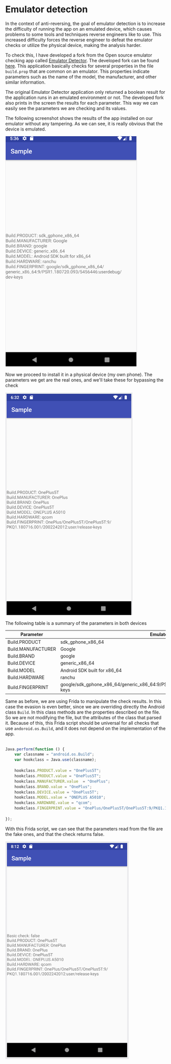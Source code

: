 # Emulator detection

In the context of anti-reversing, the goal of emulator detection is to increase the difficulty of running the app on an emulated device, which causes problems to some tools and techniques reverse engineers like to use. This increased difficulty forces the reverse engineer to defeat the emulator checks or utilize the physical device, making the analysis harder.

To check this, I have developed a fork from the Open source emulator checking app called [Emulator Detector](https://github.com/mofneko/EmulatorDetector). The developed fork can be found [here](https://github.com/jserrats/EmulatorDetector). This application basically checks for several properties in the file `build.prop` that are common on an emulator. This properties indicate parameters such as the name of the model, the manufacturer, and other similar information.

The original Emulator Detector application only returned a boolean result for the application runs in an emulated environment or not. The developed fork also prints in the screen the results for each parameter. This way we can easily see the parameters we are checking and its values.

The following screenshot shows the results of the app installed on our emulator without any tampering. As we can see, it is really obvious that the device is emulated.

![](emulator_detection/res/2020-05-02-17-37-11.png)

Now we proceed to install it in a physical device (my own phone). The parameters we get are the real ones, and we'll take these for bypassing the check

![](emulator_detection/res/2020-05-02-18-32-20.png)

The following table is a summary of the parameters in both devices

| Parameter          | Emulator                                                                             | Real Phone                                                                 | `build.prop`            |
| ------------------ | ------------------------------------------------------------------------------------ | -------------------------------------------------------------------------- | ----------------------- |
| Build.PRODUCT      | sdk_gphone_x86_64                                                                    | OnePlus5T                                                                  | ro.product.name         |
| Build.MANUFACTURER | Google                                                                               | OnePlus                                                                    | ro.product.manufacturer |
| Build.BRAND        | google                                                                               | OnePlus                                                                    | ro.product.brand        |
| Build.DEVICE       | generic_x86_64                                                                       | OnePlus5T                                                                  | ro.product.device       |
| Build.MODEL        | Android SDK built for x86_64                                                         | ONEPLUS A5010                                                              | ro.product.model        |
| Build.HARDWARE     | ranchu                                                                               | qcom                                                                       | -                       |
| Build.FINGERPRINT  | google/sdk_gphone_x86_64/generic_x86_64:9/PSR1.180720.093/5456446:userdebug/dev-keys | OnePlus/OnePlus5T/OnePlus5T:9/PKQ1.180716.001/2002242012:user/release-keys | ro.build.fingerprint    |

Same as before, we are using Frida to manipulate the check results. In this case the evasion is even better, since we are overriding directly the Android class `Build`. In this class methods are the properties described on the file. So we are not modifying the file, but the attributes of the class that parsed it. Because of this, this Frida script should be universal for all checks that use `andoroid.os.Build`, and it does not depend on the implementation of the app.

```js

Java.perform(function () {
    var classname = "android.os.Build";
    var hookclass = Java.use(classname);

    hookclass.PRODUCT.value = "OnePlus5T";
    hookclass.PRODUCT.value = "OnePlus5T";
    hookclass.MANUFACTURER.value  = "OnePlus";
    hookclass.BRAND.value = "OnePlus";
    hookclass.DEVICE.value = "OnePlus5T";
    hookclass.MODEL.value = "ONEPLUS A5010";
    hookclass.HARDWARE.value = "qcom";
    hookclass.FINGERPRINT.value = "OnePlus/OnePlus5T/OnePlus5T:9/PKQ1.180716.001/2002242012:user/release-keys";

});

```

With this Frida script, we can see that the parameters read from the file are the fake ones, and that the check returns false.

![](emulator_detection/res/2020-05-04-20-12-23.png)